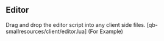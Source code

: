 ## Editor
Drag and drop the editor script into any client side files. [qb-smallresources/client/editor.lua] (For Example)

